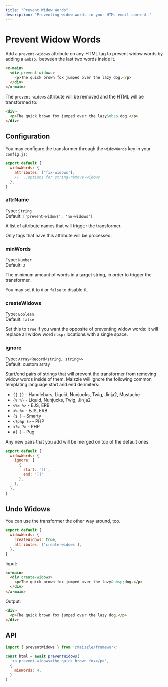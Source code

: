```yaml
---
title: "Prevent Widow Words"
description: "Preventing widow words in your HTML email content."
---
```


# Prevent Widow Words

Add a `prevent-widows` attribute on any HTML tag to prevent widow words by adding a `&nbsp;` between the last two words inside it.

```html [src/templates/example.html]
<x-main>
  <div prevent-widows>
    <p>The quick brown fox jumped over the lazy dog.</p>
  </div>
</x-main>
```

The `prevent-widows` attribute will be removed and the HTML will be transformed to:

```html
<div>
  <p>The quick brown fox jumped over the lazy&nbsp;dog.</p>
</div>
```

## Configuration

You may configure the transformer through the `widowWords` key in your `config.js`:

```js [config.js]
export default {
  widowWords: {
    attributes: ['fix-widows'],
    // ...options for string-remove-widows
  },
}
```

### attrName

Type: `String`\
Default: `['prevent-widows', 'no-widows']`

A list of attribute names that will trigger the transformer.

Only tags that have this attribute will be processed.

### minWords

Type: `Number`\
Default: `3`

The minimum amount of words in a target string, in order to trigger the transformer.

You may set it to `0` or `false` to disable it.

### createWidows

Type: `Boolean`\
Default: `false`

Set this to `true` if you want the opposite of preventing widow words: it will replace all widow word `nbsp;` locations with a single space.


### ignore

Type: `Array<Record<string, string>>`\
Default: custom array

Start/end pairs of strings that will prevent the transformer from removing widow words inside of them. Maizzle will ignore the following  common templating language start and end delimiters:

- `{{ }}` -  Handlebars, Liquid, Nunjucks, Twig, Jinja2, Mustache
- `{% %}` -  Liquid, Nunjucks, Twig, Jinja2
- `<%= %>` - EJS, ERB
- `<% %>` -  EJS, ERB
- `{$ }` - Smarty
- `<?php ?>` - PHP
- `<?= ?>` - PHP
- `#{ }` - Pug

Any new pairs that you add will be merged on top of the default ones.

```js [config.js]
export default {
  widowWords: {
    ignore: [
      {
        start: '[[',
        end: ']]'
      },
    ],
  },
}
```

## Undo Widows

You can use the transformer the other way around, too.

```js [config.js]
export default {
  widowWords: {
    createWidows: true,
    attributes: ['create-widows'],
  },
}
```

Input:

```html [src/templates/example.html]
<x-main>
  <div create-widows>
    <p>The quick brown fox jumped over the lazy&nbsp;dog.</p>
  </div>
</x-main>
```

Output:

```html [src/templates/example.html]
<div>
  <p>The quick brown fox jumped over the lazy dog.</p>
</div>
```

## API

```js [app.js]
import { preventWidows } from '@maizzle/framework'

const html = await preventWidows(
  '<p prevent-widows>the quick brown fox</p>',
  {
    minWords: 4,
  }
)
```
